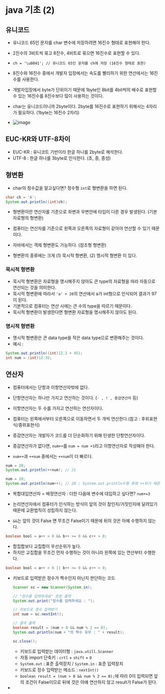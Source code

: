 # java 기초 (2)

## 유니코드
- 유니코드 65인 문자를 char 변수에 저장하려면 16진수 형태로 표현해야 한다.
- 2진수의 3비트씩 묶고 8진수, 4비트로 묶으면 16진수로 표현할 수 있다. 
- `ch = '\u0041'; // 유니코드 65인 문자를 ch에 저장 (16진수 형태로 표현)`

- 8진수와 16진수 중에서 개발자 입장에서는 속도를 빨리하기 위한 연산에서는 16진수를 사용한다. 
- 개발자입장에서 byte가 단위이기 때문에 1byte인 8bit를 4bit씩의 배수로 표현할 수 있는 16진수를 8진수보다 많이 사용하는 것이다. 

- char는 유니코드이니까 2byte이다. 2byte를 16진수로 표현하기 위해서는 4자리가 필요하다. (1byte는 16진수 2자리)
- ![image](https://user-images.githubusercontent.com/77392444/110401492-00787280-80bd-11eb-9d8d-8db1041b29b1.png)



## EUC-KR와 UTF-8차이
- EUC-KR : 유니코트 기반이라 한글 하나를 2byte로 해석한다. 
- UTF-8 : 한글 하나를 3byte로 인식한다. (초, 중, 종성)

## 형변환
- char의 정수값을 알고싶다면? 정수형 `int`로 형변환을 하면 된다. 

```java
char ch = 'A';
System.out.println((int)ch);
```

- 형변환이란 연산자를 기준으로 좌변과 우변안에 타입이 다른 경우 발생된다. (기본자료형의 형변환)
- 컴퓨터는 연산자를 기준으로 왼쪽과 오른쪽의 자료형이 같아야 연산할 수 있기 때문이다. 

- 자바에서는 객체 형변환도 가능하다. (참조형 형변환)

- 형변환의 종류에는 크게 (1) 묵시적 형변환, (2) 명시적 형변환 이 있다.

### 묵시적 형변환
- 묵시적 형변환은 자료형을 명시해주지 않아도 큰 type의 자료형을 따라 자동으로 연산되는 것을 의미한다. 
- 묵시적 형변환에 따라서 `'a' + 20`의 연산에서 a가 int형으로 인식되어 결과가 97이 된다. 
- 기본적으로 컴퓨터는 연산 시에는 큰 수의 type을 따르기 때문이다. 
- 묵시적 형변환이 발생한다면 형변환 자료형을 명시해주지 않아도 된다. 

### 명시적 형변환
- 명시적 형변환은 큰 data type을 작은 data type으로 변환해주는 것이다.
- 예시 : 

```java
System.out.println((int)12.3 + 45);
int num = (int)12.35;
```

## 연산자
- 컴퓨터에서는 단항과 이항연산자밖에 없다.
- 단항연산자는 하나만 가지고 연산하는 것이다. (`- , ! , 증감연산자` 등)
- 이항연산자는 두 수를 가지고 연산하는 연산자이다. 
- 컴퓨터는 왼쪽에서부터 오른쪽으로 이동하면서 두 개씩 연산한다.(참고 : 후위표현식/중위표현식)

- 증감연산자는 개발자가 코드를 더 단순화하기 위해 탄생한 단항연산자이다. 
- 증감연산자가 없다면, `num++`를 `num = num +1`라고 이항연산자로 작성해야 한다.
- `num++`과 `++num` 중에서는 `++num`이 더 빠르다.

```java
num = 20;
System.out.println(++num); // 21

num = 20;
System.out.println(num++); // 20 : System.out.println수행 후에 ++되기 때문이다.
```

- 복합대입연산자 = 배정연산자 : 더한 다음에 변수에 대입하고 싶다면? `num+=3`

- 논리연산자에서 컴퓨터가 인식하는 방식이 앞의 것이 참인지/거짓인지에 달려있기 때문에 교환법칙이 성립하지 않는다. 
- `&&`는 앞의 것이 False 면 무조건 False이기 때문에 뒤의 것은 아예 수행하지 않는다. 

```java
boolean bool = a++ > 0 && b++ >= 0 && c++ > 0;
```

- 합집합보다 교집합이 우선순위가 높다.
- 하지만 교집합을 무조건 먼저 수행하는 것이 아니라 왼쪽에 있는 연산부터 수행한다. 

```java
boolean bool = a++ > 0 || b++ >= 0 && c++ > 0;
```

- 키보드로 입력받은 정수가 짝수인지 아닌지 판단하는 코드 

  ```java
  Scanner sc = new Scanner(System.in);

  // "정수를 입력하세요" 문장 출력
  System.out.print("정수를 입력하세요 : ");

  // 키보드로 정수 입력받기
  int num = sc.nextInt();

  // 결과 출력
  boolean result = (num > 0 && num % 2 == 0); 
  System.out.println(num + "의 짝수 유무 : " + result);

  sc.close();
  ```

  - 키보드로 입력받는 데이터형 : `java.utill.Scanner`
  - 자동 import 단축키 : `crtl` + `shift` + `O`
  - `System.out` : 표준 출력장치 / `System.in` : 표준 입력장치
  - 키보드로 정수 입력받는 메소드  : `nextInt()`
  - `boolean result = (num > 0 && num % 2 == 0);`에 따라 0이 입력되면 앞의 조건이 False이므로 뒤에 것은 아예 연산하지 않고 result가 False가 된다. 

- 
